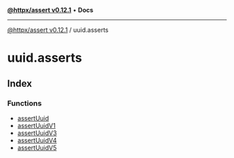 [**@httpx/assert v0.12.1**](../README.md) • **Docs**

***

[@httpx/assert v0.12.1](../README.md) / uuid.asserts

# uuid.asserts

## Index

### Functions

- [assertUuid](functions/assertUuid.md)
- [assertUuidV1](functions/assertUuidV1.md)
- [assertUuidV3](functions/assertUuidV3.md)
- [assertUuidV4](functions/assertUuidV4.md)
- [assertUuidV5](functions/assertUuidV5.md)
